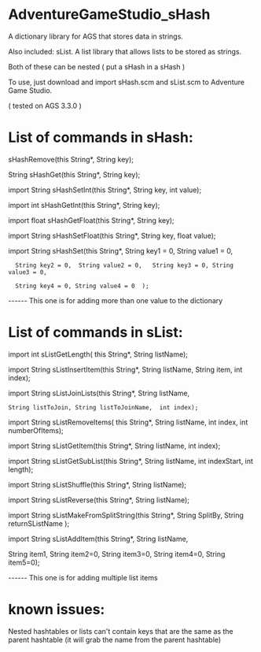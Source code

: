 # AdventureGameStudio_sHash

A dictionary library for AGS that stores data in strings.

Also included: sList. A list library that allows lists to be stored as strings. 

Both of these can be nested ( put a sHash in a sHash )

To use, just download and import sHash.scm and sList.scm to Adventure Game Studio. 

( tested on AGS 3.3.0 )

# List of commands in sHash:
sHashRemove(this String*,  String key); 

String sHashGet(this String*,  String key);

import String sHashSetInt(this String*,  String key, int value);

import int sHashGetInt(this String*,  String key);

import float sHashGetFloat(this String*,  String key);

import String sHashSetFloat(this String*,  String key, float value);

import String sHashSet(this String*,  String key1 = 0, String value1 = 0, 

      String key2 = 0,  String value2 = 0,   String key3 = 0, String value3 = 0, 
      
      String key4 = 0, String value4 = 0  );
      
------ This one is for adding more than one  value to the dictionary

# List of commands in sList:
import int sListGetLength(  this String*,  String listName);

import String sListInsertItem(this String*,  String listName, String item,  int index);

import String sListJoinLists(this String*, String listName, 

    String listToJoin, String listToJoinName,  int index);
    
import String sListRemoveItems(  this String*,  String listName, int index,  int numberOfItems);

import String sListGetItem(this String*,  String listName,  int index);

import String sListGetSubList(this String*,  String listName,  int indexStart, int length);

import String sListShuffle(this String*, String listName);

import String sListReverse(this String*, String listName);

import String sListMakeFromSplitString(this String*,  String SplitBy, String returnSListName );

import String sListAddItem(this String*,  String listName, 

  String item1, String item2=0, String item3=0, String item4=0, String item5=0);
  
------ This one is for adding multiple list items
 
 # known issues:
 
 Nested hashtables or lists can't contain keys that are the same as the parent hashtable (it will grab the name from the parent hashtable)

